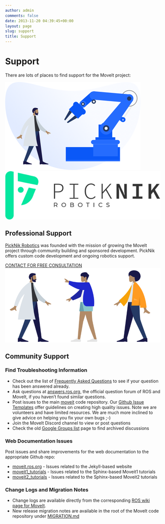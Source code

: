 ```yaml
---
author: admin
comments: false
date: 2013-11-20 04:39:45+00:00
layout: page
slug: support
title: Support
---
```


<div class='row'>
  <div class='col-sm-12 col-lg-6'>
    <h1>Support</h1>
    <p class="paragraph-big">
      There are lots of places to find support for the MoveIt project:
    </p>
  </div>
  <div class='col-sm-12 col-lg-6'>
    <img style="max-width:100%" alt="Support" src="/assets/images/support.png">
  </div>
</div>
<div class='row support-box'>
  <div class='col-sm-12 col-lg-4'>
    <img alt="Picknik robotics" src="/assets/images/picknik-robotics.png">
  </div>
  <div class='col-sm-12 col-lg-8'>
    <h2>Professional Support</h2>
    <p class="paragraph-big">
      <a href="https://picknik.ai/?utm_source=moveit" target="_blank">PickNik Robotics</a> was founded with the mission of growing the MoveIt project through community building and sponsored development. PickNik offers custom code development and ongoing robotics support.
    </p>
    <a class="button button-transparent button-transparent__blue" href="https://picknik.ai/services/" target="_blank">CONTACT FOR FREE CONSULTATION</a>
  </div>
</div>
<div class="row support-box">
  <div class='col-sm-12 col-lg-4'>
    <img alt="Community support" src="/assets/images/community-support.png">
  </div>
  <div class='col-sm-12 col-lg-8'>
    <h2>Community Support</h2>
    <h3>Find Troubleshooting Information</h3>
    <ul>
      <li>
        Check out the list of <a href="/documentation/faqs">Frequently Asked Questions</a> to see if your question has been answered already.
      </li>
      <li>
        Ask questions at <a href="http://answers.ros.org/" target="_blank">answers.ros.org</a>, the official question forum of ROS and MoveIt, if you haven’t found similar questions.
      </li>
      <li>
        Post issues to the main <a href="https://github.com/ros-planning/moveit/issues" target="_blank">moveit</a> code repository. Our <a href="https://github.com/ros-planning/moveit/issues/new/choose" target="_blank">Github Issue Templates</a> offer guidelines on creating high quality issues. Note we are volunteers and have limited resources. We are much more inclined to give advice on helping you fix your own bugs ;-)
      </li>
      <li>
        Join the MoveIt Discord channel to view or post questions
      </li>
      <li>
        Check the old <a href="https://groups.google.com/forum/#!forum/moveit-users" target="_blank">Google Groups list</a> page to find archived discussions
      </li>
    </ul>
    <h3>Web Documentation Issues</h3>
    <p>Post issues and share improvements for the web documentation to the appropriate Github repo:</p>
    <ul>
      <li>
        <a href="https://github.com/ros-planning/moveit.ros.org/issues" target="_blank">moveit.ros.org</a> - Issues related to the Jekyll-based website
      </li>
      <li>
        <a href="https://github.com/ros-planning/moveit_tutorials" target="_blank">moveit1_tutorials</a> - Issues related to the Sphinx-based Moveit1 tutorials
      </li>
      <li>
        <a href="https://github.com/ros-planning/moveit2_tutorials" target="_blank">moveit2_tutorials</a> - Issues related to the Sphinx-based Moveit2 tutorials
      </li>
    </ul>
    <h3>Change Logs and Migration Notes</h3>
    <ul>
      <li>
        Change logs are available directly from the corresponding <a href="http://wiki.ros.org/moveit" target="_blank">ROS wiki page for MoveIt</a>.
      </li>
      <li>
        New release migration notes are available in the root of the MoveIt code repository under <a href="https://github.com/ros-planning/moveit/blob/master/MIGRATION.md" target="_blank">MIGRATION.md</a>
      </li>
    </ul>
  </div>
</div>
